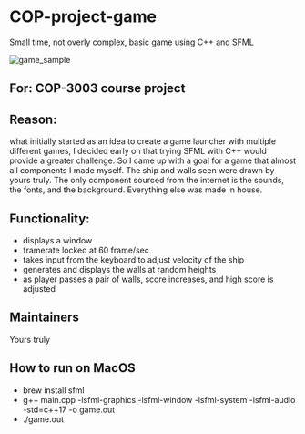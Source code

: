 # COP-project-game
Small time, not overly complex, basic game using C++ and SFML

![game_sample](https://user-images.githubusercontent.com/122639149/234976748-88022279-8526-4e2a-be4b-b4431323bdfe.gif)

## For: COP-3003 course project

## Reason: 
what initially started as an idea to create a game launcher with multiple different games, I decided early on that trying SFML with C++ would provide a greater challenge. So I came up with a goal for a game that almost all components I made myself. The ship and walls seen were drawn by yours truly. The only component sourced from the internet is the sounds, the fonts, and the background. Everything else was made in house. 

## Functionality: 
- displays a window
- framerate locked at 60 frame/sec
- takes input from the keyboard to adjust velocity of the ship
- generates and displays the walls at random heights
- as player passes a pair of walls, score increases, and high score is adjusted

## Maintainers
Yours truly

## How to run on MacOS

- brew install sfml
- g++ main.cpp -lsfml-graphics -lsfml-window -lsfml-system -lsfml-audio -std=c++17 -o game.out
- ./game.out
